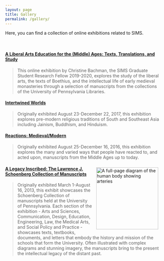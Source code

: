 ```yaml
---
layout: page
title: Gallery
permalink: /gallery/
---
```

Here, you can find a collection of online exhibitions related to SIMS.

<p>&nbsp;</p>

#### [A Liberal Arts Education for the (Middle) Ages: Texts, Translations, and Study](https://ljs101.exhibits.library.upenn.edu/)
>This online exhibition by Christine Bachman, the SIMS Graduate Student Research Fellow 2019-2020, explores the study of the liberal arts, the texts of Boethius, and the intellectual life of early medieval monasteries through a selection of manuscripts from the collections of the University of Pennsylvania Libraries.

#### [Intertwined Worlds](http://sceti.library.upenn.edu/IntertwinedWorlds/)
>Originally exhibited August 23-December 22, 2017, this exhibition explores pre-modern religious traditions of South and Southeast Asia including Jainism, Buddhism, and Hinduism.

#### [Reactions: Medieval/Modern](http://sceti.library.upenn.edu/reactionsexhibit/)
>Originally exhibited August 25-December 16, 2016, this exhibition explores the many and varied ways that people have reacted to, and acted upon, manuscripts from the Middle Ages up to today.

[<img style="padding: 10px" align="right" height="200" src="/sims-instruction/images/ljs49zoom.png" alt="A full-page diagram of the human body showing arteries">](http://sceti.library.upenn.edu/legacy/index.html?section=ma&manunum=0)
#### [A Legacy Inscribed: The Lawrence J. Schoenberg Collection of Manuscripts](http://sceti.library.upenn.edu/legacy/)
>Originally exhibited March 1-August 16, 2013, this exhibit showcases the Schoenberg Collection of manuscripts held at the University of Pennsylvania. Each section of the exhibition - Arts and Sciences, Communication, Design, Education, Engineering, Law, the Medical Arts, and Social Policy and Practice - showcases texts, textbooks, documents, and letters that embody the history and mission of the schools that form the University. Often illustrated with complex diagrams and stunning imagery, the manuscripts bring to the present the intellectual legacy of the distant past.
